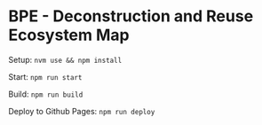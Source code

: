 # BPE - Deconstruction and Reuse Ecosystem Map

Setup: `nvm use && npm install`

Start: `npm run start`

Build: `npm run build`

Deploy to Github Pages: `npm run deploy`
